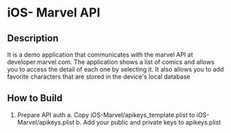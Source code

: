 # iOS- Marvel API

## Description

It is a demo application that communicates with the marvel API at developer.marvel.com. The application shows a list 
of comics and allows you to access the detail of each one by selecting it. It also allows you to add favorite
 characters that are stored in the device's local database


## How to Build
1. Prepare API auth
 a. Copy iOS-Marvel/apikeys_template.plist to iOS-Marvel/apikeys.plist
 b. Add your public and private keys to apikeys.plist
